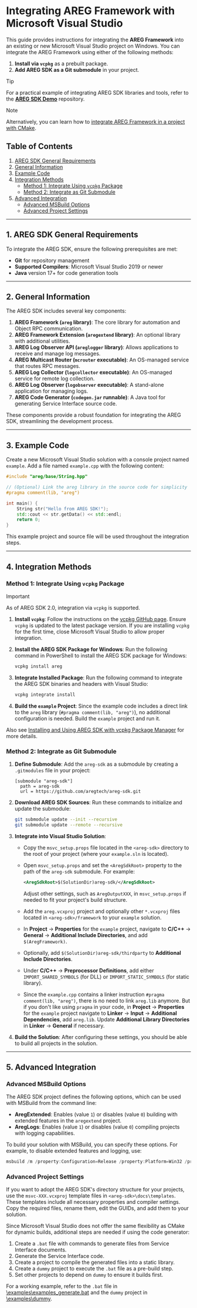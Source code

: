 # Integrating AREG Framework with Microsoft Visual Studio

This guide provides instructions for integrating the **AREG Framework** into an existing or new Microsoft Visual Studio project on Windows. You can integrate the AREG Framework using either of the following methods:

1. **Install via `vcpkg`** as a prebuilt package.
2. **Add AREG SDK as a Git submodule** in your project.

> [!TIP]
> For a practical example of integrating AREG SDK libraries and tools, refer to the **[AREG SDK Demo](https://github.com/aregtech/areg-sdk-demo)** repository.

> [!NOTE]
> Alternatively, you can learn how to [integrate AREG Framework in a project with CMake](./02c-cmake-integrate.md).

## Table of Contents

1. [AREG SDK General Requirements](#1-areg-sdk-general-requirements)
2. [General Information](#2-general-information)
3. [Example Code](#3-example-code)
4. [Integration Methods](#4-integration-methods)
   - [Method 1: Integrate Using `vcpkg` Package](#method-1-integrate-using-vcpkg-package)
   - [Method 2: Integrate as Git Submodule](#method-2-integrate-as-git-submodule)
5. [Advanced Integration](#5-advanced-integration)
   - [Advanced MSBuild Options](#advanced-msbuild-options)
   - [Advanced Project Settings](#advanced-project-settings)

---

## 1. AREG SDK General Requirements

To integrate the AREG SDK, ensure the following prerequisites are met:

- **Git** for repository management
- **Supported Compilers**: Microsoft Visual Studio 2019 or newer
- **Java** version 17+ for code generation tools

---

## 2. General Information

The AREG SDK includes several key components:

1. **AREG Framework (`areg` library)**: The core library for automation and Object RPC communication.
2. **AREG Framework Extension (`aregextend` library)**: An optional library with additional utilities.
3. **AREG Log Observer API (`areglogger` library)**: Allows applications to receive and manage log messages.
4. **AREG Multicast Router (`mcrouter` executable)**: An OS-managed service that routes RPC messages.
5. **AREG Log Collector (`logcollector` executable)**: An OS-managed service for remote log collection.
6. **AREG Log Observer (`logobserver` executable)**: A stand-alone application for managing logs.
7. **AREG Code Generator (`codegen.jar` runnable)**: A Java tool for generating Service Interface source code.

These components provide a robust foundation for integrating the AREG SDK, streamlining the development process.

---

## 3. Example Code

Create a new Microsoft Visual Studio solution with a console project named `example`. Add a file named `example.cpp` with the following content:
```cpp
#include "areg/base/String.hpp"

// (Optional) Link the areg library in the source code for simplicity
#pragma comment(lib, "areg")

int main() {
    String str("Hello from AREG SDK!");
    std::cout << str.getData() << std::endl;
    return 0;
}
```
This example project and source file will be used throughout the integration steps.

---

## 4. Integration Methods

### Method 1: Integrate Using `vcpkg` Package

> [!IMPORTANT]
> As of AREG SDK 2.0, integration via `vcpkg` is supported.

1. **Install `vcpkg`**:
   Follow the instructions on the [vcpkg GitHub page](https://github.com/microsoft/vcpkg). Ensure `vcpkg` is updated to the latest package version. If you are installing `vcpkg` for the first time, close Microsoft Visual Studio to allow proper integration.

2. **Install the AREG SDK Package for Windows**:
   Run the following command in PowerShell to install the AREG SDK package for Windows:
   ```bash
   vcpkg install areg
   ```

3. **Integrate Installed Package**:
   Run the following command to integrate the AREG SDK binaries and headers with Visual Studio:
   ```bash
   vcpkg integrate install
   ```

4. **Build the `example` Project**:
   Since the example code includes a direct link to the `areg` library (`#pragma comment(lib, "areg")`), no additional configuration is needed. Build the `example` project and run it.

Also see [Installing and Using AREG SDK with vcpkg Package Manager](./01a-areg-package.md) for more details.

### Method 2: Integrate as Git Submodule

1. **Define Submodule**:
   Add the `areg-sdk` as a submodule by creating a `.gitmodules` file in your project:
   ```plaintext
   [submodule "areg-sdk"]
     path = areg-sdk
     url = https://github.com/aregtech/areg-sdk.git
   ```

2. **Download AREG SDK Sources**:
   Run these commands to initialize and update the submodule:
   ```bash
   git submodule update --init --recursive
   git submodule update --remote --recursive
   ```

3. **Integrate into Visual Studio Solution**:
   - Copy the `msvc_setup.props` file located in the `<areg-sdk>` directory to the root of your project (where your `example.sln` is located).
   - Open `msvc_setup.props` and set the `<AregSdkRoot>` property to the path of the `areg-sdk` submodule. For example:
     ```xml
     <AregSdkRoot>$(SolutionDir)areg-sdk/</AregSdkRoot>
     ```
     Adjust other settings, such as `AregOutputXXX`, in `msvc_setup.props` if needed to fit your project's build structure.
   
   - Add the `areg.vcxproj` project and optionally other `*.vcxproj` files located in `<areg-sdk>/framework` to your `example` solution.
   - In **Project** -> **Properties** for the `example` project, navigate to **C/C++** -> **General** -> **Additional Include Directories**, and add `$(AregFramework)`.
   - Optionally, add `$(SolutionDir)areg-sdk/thirdparty` to **Additional Include Directories**.
   - Under **C/C++** -> **Preprocessor Definitions**, add either `IMPORT_SHARED_SYMBOLS` (for DLL) or `IMPORT_STATIC_SYMBOLS` (for static library).
   - Since the `example.cpp` contains a linker instruction `#pragma comment(lib, "areg")`, there is no need to link `areg.lib` anymore. But if you don't like using `pragma` in your code, in **Project** -> **Properties** for the `example` project navigate to **Linker** -> **Input** -> **Additional Dependencies**, add `areg.lib`. Update **Additional Library Directories** in **Linker** -> **General** if necessary.

4. **Build the Solution**:
   After configuring these settings, you should be able to build all projects in the solution.

---

## 5. Advanced Integration

### Advanced MSBuild Options

The AREG SDK project defines the following options, which can be used with MSBuild from the command line:

- **AregExtended**: Enables (value `1`) or disables (value `0`) building with extended features in the `aregextend` project.
- **AregLogs**: Enables (value `1`) or disables (value `0`) compiling projects with logging capabilities.

To build your solution with MSBuild, you can specify these options. For example, to disable extended features and logging, use:

```powershell
msbuild /m /property:Configuration=Release /property:Platform=Win32 /property:AregExtended=0 /property:AregLogs=0 . -t:restore,build -p:RestorePackagesConfig=true
```

### Advanced Project Settings

If you want to adopt the AREG SDK's directory structure for your projects, use the `msvc-XXX.vcxproj` template files in `<areg-sdk>\docs\templates`. These templates include all necessary properties and compiler settings. Copy the required files, rename them, edit the GUIDs, and add them to your solution.

Since Microsoft Visual Studio does not offer the same flexibility as CMake for dynamic builds, additional steps are needed if using the code generator:

1. Create a `.bat` file with commands to generate files from Service Interface documents.
2. Generate the Service Interface code.
3. Create a project to compile the generated files into a static library.
4. Create a `dummy` project to execute the `.bat` file as a pre-build step.
5. Set other projects to depend on `dummy` to ensure it builds first.

For a working example, refer to the `.bat` file in [<areg-sdk>\examples\examples_generate.bat](./../../examples/examples_generate.bat) and the `dummy` project in [<areg-sdk>\examples\dummy](./../../examples/dummy/).
